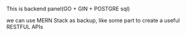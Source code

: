 This is backend panel(GO + GIN + POSTGRE sql)

we can use MERN Stack as backup, like some part to create a useful RESTFUL APIs 

